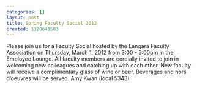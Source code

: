 ```yaml
---
categories: []
layout: post
title: Spring Faculty Social 2012
created: 1328641583
---
```

<p>Please join us for a Faculty Social hosted by the Langara Faculty Association on Thursday, March 1, 2012 from 3:00 - 5:00pm in the Employee Lounge. All faculty members are cordially invited to join in welcoming new colleagues and catching up with each other. New faculty will receive a complimentary glass of wine or beer. Beverages and hors d&rsquo;oeuvres will be served. Amy Kwan (local 5343)</p>

